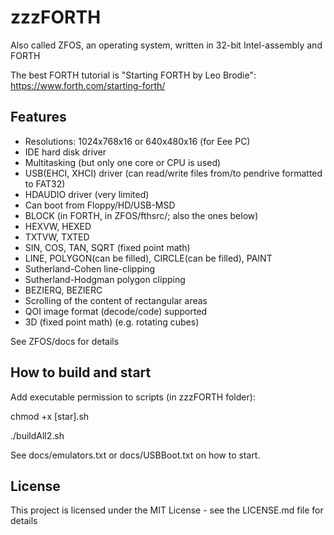  # zzzFORTH

Also called ZFOS, an operating system, written in 32-bit Intel-assembly and FORTH

The best FORTH tutorial is "Starting FORTH by Leo Brodie":
https://www.forth.com/starting-forth/

## Features

- Resolutions: 1024x768x16 or 640x480x16 (for Eee PC) 
- IDE hard disk driver
- Multitasking (but only one core or CPU is used)
- USB(EHCI, XHCI) driver (can read/write files from/to pendrive formatted to FAT32) 
- HDAUDIO driver (very limited)
- Can boot from Floppy/HD/USB-MSD
- BLOCK                            (in FORTH, in ZFOS/fthsrc/; also the ones below)
- HEXVW, HEXED
- TXTVW, TXTED
- SIN, COS, TAN, SQRT (fixed point math)
- LINE, POLYGON(can be filled), CIRCLE(can be filled), PAINT
- Sutherland-Cohen line-clipping 
- Sutherland-Hodgman polygon clipping
- BEZIERQ, BEZIERC
- Scrolling of the content of rectangular areas
- QOI image format (decode/code) supported
- 3D (fixed point math) (e.g. rotating cubes)

See ZFOS/docs for details

## How to build and start

Add executable permission to scripts (in zzzFORTH folder):

chmod +x [star].sh

./buildAll2.sh

See docs/emulators.txt or docs/USBBoot.txt on how to start.

## License

This project is licensed under the MIT License - see the LICENSE.md file for details


